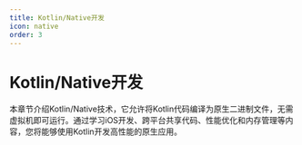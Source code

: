 ```yaml
---
title: Kotlin/Native开发
icon: native
order: 3
---
```


# Kotlin/Native开发

本章节介绍Kotlin/Native技术，它允许将Kotlin代码编译为原生二进制文件，无需虚拟机即可运行。通过学习iOS开发、跨平台共享代码、性能优化和内存管理等内容，您将能够使用Kotlin开发高性能的原生应用。
